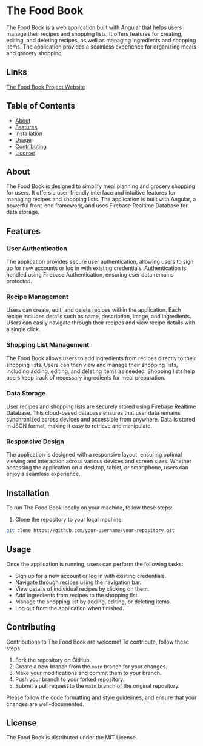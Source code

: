 # The Food Book

The Food Book is a web application built with Angular that helps users manage their recipes and shopping lists. It offers features for creating, editing, and deleting recipes, as well as managing ingredients and shopping items. The application provides a seamless experience for organizing meals and grocery shopping.

## Links
<a href="https://thefoodbook.netlify.app/" target="blank">The Food Book Project Website</a>


## Table of Contents

- [About](#about)
- [Features](#features)
- [Installation](#installation)
- [Usage](#usage)
- [Contributing](#contributing)
- [License](#license)

## About

The Food Book is designed to simplify meal planning and grocery shopping for users. It offers a user-friendly interface and intuitive features for managing recipes and shopping lists. The application is built with Angular, a powerful front-end framework, and uses Firebase Realtime Database for data storage.

## Features

### User Authentication

The application provides secure user authentication, allowing users to sign up for new accounts or log in with existing credentials. Authentication is handled using Firebase Authentication, ensuring user data remains protected.

### Recipe Management

Users can create, edit, and delete recipes within the application. Each recipe includes details such as name, description, image, and ingredients. Users can easily navigate through their recipes and view recipe details with a single click.

### Shopping List Management

The Food Book allows users to add ingredients from recipes directly to their shopping lists. Users can then view and manage their shopping lists, including adding, editing, and deleting items as needed. Shopping lists help users keep track of necessary ingredients for meal preparation.

### Data Storage

User recipes and shopping lists are securely stored using Firebase Realtime Database. This cloud-based database ensures that user data remains synchronized across devices and accessible from anywhere. Data is stored in JSON format, making it easy to retrieve and manipulate.

### Responsive Design

The application is designed with a responsive layout, ensuring optimal viewing and interaction across various devices and screen sizes. Whether accessing the application on a desktop, tablet, or smartphone, users can enjoy a seamless experience.

## Installation

To run The Food Book locally on your machine, follow these steps:

1. Clone the repository to your local machine:

```bash
git clone https://github.com/your-username/your-repository.git
```

## Usage

Once the application is running, users can perform the following tasks:

- Sign up for a new account or log in with existing credentials.
- Navigate through recipes using the navigation bar.
- View details of individual recipes by clicking on them.
- Add ingredients from recipes to the shopping list.
- Manage the shopping list by adding, editing, or deleting items.
- Log out from the application when finished.

## Contributing

Contributions to The Food Book are welcome! To contribute, follow these steps:

1. Fork the repository on GitHub.
2. Create a new branch from the `main` branch for your changes.
3. Make your modifications and commit them to your branch.
4. Push your branch to your forked repository.
5. Submit a pull request to the `main` branch of the original repository.

Please follow the code formatting and style guidelines, and ensure that your changes are well-documented.

## License

The Food Book is distributed under the MIT License.
